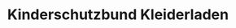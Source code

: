 ---
title: "Kinderschutzbund Kleiderladen"
url: /eichstaett/kinderschutzbund-kleiderladen/
shop: Kleidung
---